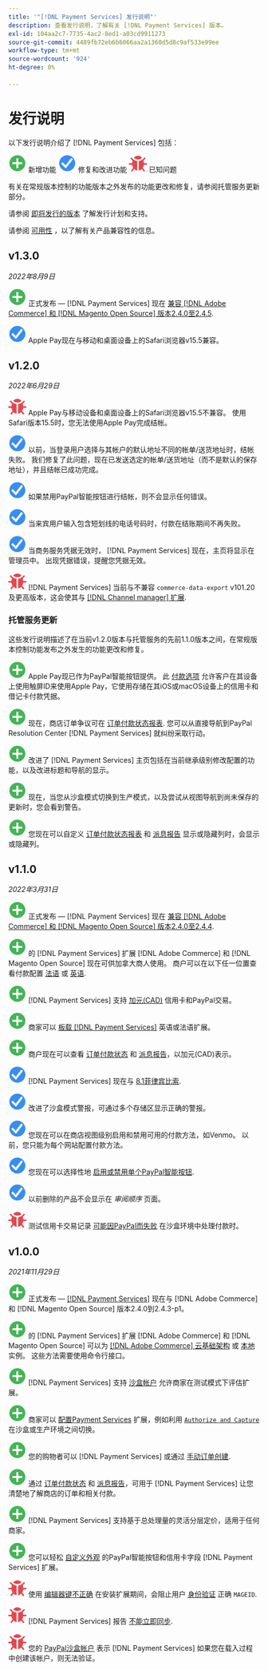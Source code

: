 ```yaml
---
title: '"[!DNL Payment Services] 发行说明"'
description: 查看发行说明，了解有关 [!DNL Payment Services] 版本。
exl-id: 104aa2c7-7735-4ac2-8ed1-a03cd9911273
source-git-commit: 4489fb72eb6b6066aa2a1360d5d8c9af533e99ee
workflow-type: tm+mt
source-wordcount: '924'
ht-degree: 0%

---
```


# 发行说明

以下发行说明介绍了 [!DNL Payment Services] 包括：

![新建](../assets/new.svg) 新增功能
![修复的问题](../assets/fix.svg) 修复和改进功能
![已知问题](../assets/bug.svg) 已知问题

有关在常规版本控制的功能版本之外发布的功能更改和修复，请参阅托管服务更新部分。

请参阅 [即将发行的版本](https://devdocs.magento.com/release/) 了解发行计划和支持。

请参阅 [可用性](https://devdocs.magento.com/release/availability.html) ，以了解有关产品兼容性的信息。

## v1.3.0

_2022年8月9日_

![新建](../assets/new.svg)<!-- Issue PAY-XX --> 正式发布 — [!DNL Payment Services] 现在 [兼容 [!DNL Adobe Commerce] 和 [!DNL Magento Open Source] 版本2.4.0至2.4.5](https://devdocs.magento.com/release/availability.html#compatibility).

![修复的问题](../assets/fix.svg)<!-- Issue PAY-x --> Apple Pay现在与移动和桌面设备上的Safari浏览器v15.5兼容。

## v1.2.0

_2022年6月29日_

![已知问题](../assets/bug.svg)<!-- Issue PAY-x --> Apple Pay与移动设备和桌面设备上的Safari浏览器v15.5不兼容。 使用Safari版本15.5时，您无法使用Apple Pay完成结帐。

![修复的问题](../assets/fix.svg)<!-- Issue PAY-3264 --> 以前，当登录用户选择与其帐户的默认地址不同的帐单/送货地址时，结帐失败。 我们修复了此问题，现在已发送选定的帐单/送货地址（而不是默认的保存地址），并且结帐已成功完成。

![修复的问题](../assets/fix.svg)<!-- Issue PAY-3314 --> 如果禁用PayPal智能按钮进行结帐，则不会显示任何错误。

![修复的问题](../assets/fix.svg)<!-- Issue PAY-3330 --> 当来宾用户输入包含短划线的电话号码时，付款在结账期间不再失败。

![修复的问题](../assets/fix.svg)<!-- Issue PAY-3338 PAY-2502 --> 当商务服务凭据无效时， [!DNL Payment Services] 现在，主页将显示在管理员中。 出现凭据错误，提醒您凭据无效。

![已知问题](../assets/bug.svg)<!-- Issue PAY-0 --> [!DNL Payment Services] 当前与不兼容 `commerce-data-export` v101.20及更高版本，这会使其与 [[!DNL Channel manager] 扩展](https://experienceleague.adobe.com/docs/commerce-channels/channel-manager/guide-overview.html).

### 托管服务更新

这些发行说明描述了在当前v1.2.0版本与托管服务的先前1.1.0版本之间，在常规版本控制功能发布之外发生的功能更改和修复。

![新建](../assets/new.svg)<!-- Issue PAY-3420 --> Apple Pay现已作为PayPal智能按钮提供。 此 [付款选项](https://experienceleague.adobe.com/docs/commerce-merchant-services/payment-services/payments-options.html#apple-pay-button) 允许客户在其设备上使用触屏ID来使用Apple Pay，它使用存储在其iOS或macOS设备上的信用卡和借记卡付款凭据。

![新建](../assets/new.svg)<!-- Issue PAY-1720 --> 现在，商店订单争议可在 [订单付款状态报表](https://experienceleague.adobe.com/docs/commerce-merchant-services/payment-services/reporting/order-payment-status.html#view-disputes). 您可以从直接导航到PayPal Resolution Center [!DNL Payment Services] 就纠纷采取行动。

![新建](../assets/new.svg)<!-- Issue PAY-2854 --> 改进了 [!DNL Payment Services] 主页包括在当前继承级别修改配置的功能，以及改进标题和导航的显示。

![新建](../assets/new.svg)<!-- Issue PAY-2854 --> 现在，当您从沙盒模式切换到生产模式，以及尝试从视图导航到尚未保存的更新时，您会看到警告。

![新建](../assets/new.svg)<!-- Issue PAY-2761 --> 您现在可以自定义 [订单付款状态报表](https://experienceleague.adobe.com/docs/commerce-merchant-services/payment-services/reporting/order-payment-status.html#show-and-hide-columns) 和 [派息报告](https://experienceleague.adobe.com/docs/commerce-merchant-services/payment-services/reporting/payouts.html#show-and-hide-columns) 显示或隐藏列时，会显示或隐藏列。

## v1.1.0

_2022年3月31日_

![新建](../assets/new.svg)<!-- Issue PAY-2127 --> 正式发布 — [!DNL Payment Services] 现在 [兼容 [!DNL Adobe Commerce] 和 [!DNL Magento Open Source] 版本2.4.0至2.4.4](https://devdocs.magento.com/release/availability.html#compatibility).

![新建](../assets/new.svg)<!-- Issue PAY-2682 --> 的 [!DNL Payment Services] 扩展 [!DNL Adobe Commerce] 和 [!DNL Magento Open Source] 现在可供加拿大商人使用。 商户可以在以下任一位置查看付款配置 [法语](https://experienceleague.adobe.com/docs/commerce-merchant-services/payment-services/overview.html?lang=fr#carte-de-cr%C3%A9dit-et-devises-accept%C3%A9es) 或 [英语](https://experienceleague.adobe.com/docs/commerce-merchant-services/payment-services/overview.html#accepted-credit-cards-and-currencies).

![新建](../assets/new.svg)<!-- Issue PAY-2681 --> [!DNL Payment Services] 支持 [加元(CAD)](overview.md#accepted-credit-cards-and-currencies) 信用卡和PayPal交易。

![新建](../assets/new.svg)<!-- Issue PAY-2680 --> 商家可以 [板载 [!DNL Payment Services]](onboard.md) 英语或法语扩展。

![新建](../assets/new.svg)<!-- Issue PAY-2678 --> 商户现在可以查看 [订单付款状态](order-payment-status.md) 和 [派息报告](payouts.md)，以加元(CAD)表示。

![修复的问题](../assets/fix.svg)<!-- Issue PAY-2710 --> [!DNL Payment Services] 现在与 [8.1菲律宾比索](https://www.php.net/releases/8.1/en.php).

![修复的问题](../assets/fix.svg)<!-- Issue PAY-3017 --> 改进了沙盒模式警报，可通过多个存储区显示正确的警报。

![修复的问题](../assets/fix.svg)<!-- Issue PAY-2742 --> 您现在可以在商店视图级别启用和禁用可用的付款方法，如Venmo。 以前，您只能为每个网站配置付款方法。

![修复的问题](../assets/fix.svg)<!-- Issue PAY-2277 --> 您现在可以选择性地 [启用或禁用单个PayPal智能按钮](settings.md#payment-buttons).

![修复的问题](../assets/fix.svg)<!-- Issue PAY-2561 --> 以前删除的产品不会显示在 _审阅顺序_ 页面。

![已知问题](../assets/bug.svg)<!-- Issue PAY-2842 --> 测试信用卡交易记录 [可能因PayPal而失败](https://support.magento.com/hc/en-us/articles/5201041963917) 在沙盒环境中处理付款时。

## v1.0.0

_2021年11月29日_

![新建](../assets/new.svg)<!-- Issue PAY-2127 --> 正式发布 — [[!DNL Payment Services]](https://marketplace.magento.com/magento-payment-services.html) 现在与 [!DNL Adobe Commerce] 和 [!DNL Magento Open Source] 版本2.4.0到2.4.3-p1。

![新建](../assets/new.svg)<!-- Issue PAY-124 --> 的 [!DNL Payment Services] 扩展 [!DNL Adobe Commerce] 和 [!DNL Magento Open Source] 可以为 [[!DNL Adobe Commerce] 云基础架构](install.md#adobe-commerce-on-cloud-infrastructure) 或 [本地](install.md#on-premises) 实例。 这些方法需要使用命令行接口。

![新建](../assets/new.svg)<!-- Issue PAY-1986 --> [!DNL Payment Services] 支持 [沙盒帐户](sandbox.md) 允许商家在测试模式下评估扩展。

![新建](../assets/new.svg)<!-- Issue PAY-666 --> 商家可以 [配置Payment Services](settings.md) 扩展，例如利用 [`Authorize and Capture`](production.md#set-payment-services-as-payment-method) 在沙盒或生产环境之间切换。

![新建](../assets/new.svg)<!-- Issue PAY-780 --> 您的购物者可以 [!DNL Payment Services] 或通过 [手动订单创建](create-order.md).

![新建](../assets/new.svg)<!-- Issue PAY-1856 --> 通过 [订单付款状态](order-payment-status.md) 和 [派息报告](payouts.md)，可用于 [!DNL Payment Services] 让您清楚地了解商店的订单和相关付款。

![新建](../assets/new.svg)<!-- Issue PAY-311 --> [!DNL Payment Services] 支持基于总处理量的灵活分层定价，适用于任何商家。

![新建](../assets/new.svg)<!-- Issue PAY-1443 --> 您可以轻松 [自定义外观](payments-options.md) 的PayPal智能按钮和信用卡字段 [!DNL Payment Services] 扩展。

![已知问题](../assets/bug.svg)<!-- Issue PAY-2473 --> 使用 [编辑器键不正确](https://support.magento.com/hc/en-us/articles/4406603542541) 在安装扩展期间，会阻止用户 [身份验证](https://devdocs.magento.com/guides/v2.4/install-gde/prereq/connect-auth.html) 正确 `MAGEID`.

![已知问题](../assets/bug.svg)<!-- Issue PAY-2474 --> [!DNL Payment Services] 报告 [不能立即同步](https://support.magento.com/hc/en-us/articles/4406114741517).

![已知问题](../assets/bug.svg)<!-- Issue PAY-2475 --> 您的 [PayPal沙盒帐户](https://support.magento.com/hc/en-us/articles/4406954952461) 表示 [!DNL Payment Services] 如果您在载入过程中创建该帐户，则无法验证。
